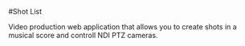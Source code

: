 #Shot List

Video production web application that allows you to create shots in a musical score and controll NDI PTZ cameras. 